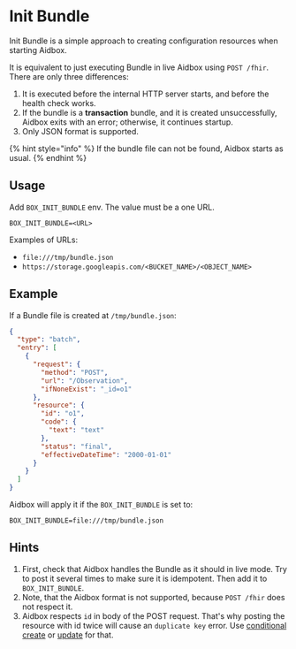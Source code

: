 # Init Bundle

Init Bundle is a simple approach to creating configuration resources when starting Aidbox.&#x20;

It is equivalent to just executing Bundle in live Aidbox using `POST /fhir`. There are only three differences:

1. It is executed before the internal HTTP server starts, and before the health check works.
2. If the bundle is a **transaction** bundle, and it is created unsuccessfully, Aidbox exits with an error; otherwise, it continues startup.
3. Only JSON format is supported.

{% hint style="info" %}
If the bundle file can not be found, Aidbox starts as usual.
{% endhint %}

## Usage

Add `BOX_INIT_BUNDLE` env. The value must be a one URL.&#x20;

```
BOX_INIT_BUNDLE=<URL>
```

Examples of URLs:

* `file:///tmp/bundle.json`
* `https://storage.googleapis.com/<BUCKET_NAME>/<OBJECT_NAME>`

## Example

If a Bundle file is created at `/tmp/bundle.json`:

```json
{
  "type": "batch",
  "entry": [
    {
      "request": {
        "method": "POST",
        "url": "/Observation",
        "ifNoneExist": "_id=o1"
      },
      "resource": {
        "id": "o1",
        "code": {
          "text": "text"
        },
        "status": "final",
        "effectiveDateTime": "2000-01-01"
      }
    }
  ]
}
```

Aidbox will apply it if the `BOX_INIT_BUNDLE` is set to:

```
BOX_INIT_BUNDLE=file:///tmp/bundle.json
```

## Hints

1. First, check that Aidbox handles the Bundle as it should in live mode. Try to post it several times to make sure it is idempotent. Then add it to `BOX_INIT_BUNDLE`.
2. Note, that the Aidbox format is not supported, because `POST /fhir` does not respect it.
3. Aidbox respects `id` in body of the POST request. That's why posting the resource with id twice will cause an `duplicate key` error. Use [conditional create](../api-1/api/crud-1/fhir-and-aidbox-crud.md#conditional-create) or [update](../api-1/api/crud-1/update.md) for that.
